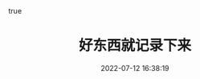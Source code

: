 ---
title: 好东西就记录下来
date: 2022-07-12 16:38:19
updated: 2022-07-12 16:38:19
excerpt: The palest ink is better than the best memory. 好记性不如烂笔头。记不住那就记录下来。
categories: 
- 记录
tags:
- Skills
index_img:
banner_img:
math: true
---